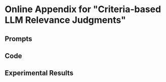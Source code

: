 # Online Appendix for "Criteria-based LLM Relevance Judgments"

## Prompts

## Code

## Experimental Results

